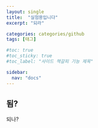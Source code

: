 ```yaml
---
layout: single
title:  "실험용입니다"
excerpt: "되라"

categories: categories/github
tags: [태그]

#toc: true
#toc_sticky: true
#toc_label: "사이드 책갈피 기능 제목"

sidebar:
  nav: "docs"
---
```


## 됨?
되나?
